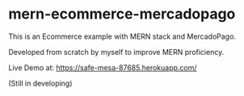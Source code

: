 # mern-ecommerce-mercadopago

This is an Ecommerce example with MERN stack and MercadoPago.

Developed from scratch by myself to improve MERN proficiency.

Live Demo at: https://safe-mesa-87685.herokuapp.com/

(Still in developing)
